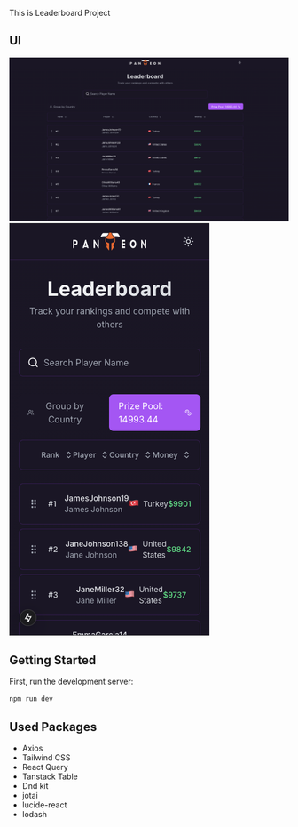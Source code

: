 This is Leaderboard Project 

## UI
![Leaderboard UI](docs/assets/image.png)
![Leaderboard UI](docs/assets/mobile.png)

## Getting Started

First, run the development server:

```bash
npm run dev

```

## Used Packages


- Axios
- Tailwind CSS
- React Query
- Tanstack Table
- Dnd kit
- jotai 
- lucide-react
- lodash
